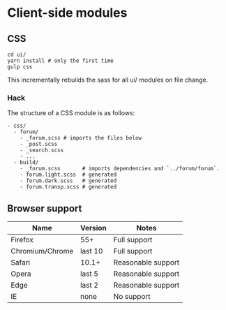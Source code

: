 # Client-side modules

## CSS


```
cd ui/
yarn install # only the first time
gulp css
```

This incrementally rebuilds the sass for all ui/ modules on file change.

### Hack

The structure of a CSS module is as follows:

```
- css/
  - forum/
    - _forum.scss # imports the files below
    - _post.scss
    - _search.scss
    - ...
  - build/
    - _forum.scss       # imports dependencies and `../forum/forum`.
    - forum.light.scss  # generated
    - forum.dark.scss   # generated
    - forum.transp.scss # generated
```

## Browser support

| Name            | Version | Notes |
| --------------- | ------- | ----- |
| Firefox         | 55+     | Full support |
| Chromium/Chrome | last 10 | Full support |
| Safari          | 10.1+   | Reasonable support |
| Opera           | last 5  | Reasonable support |
| Edge            | last 2  | Reasonable support |
| IE              | none    | No support |
